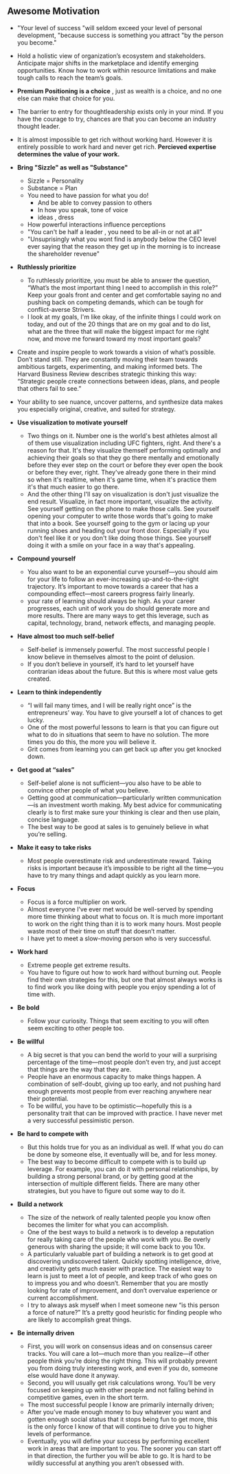 ## Awesome Motivation

* "Your level of success "will seldom exceed your level of personal development, "because success is something you attract "by the person you become." 

* Hold a holistic view of organization’s ecosystem and stakeholders. Anticipate major shifts in the marketplace and identify emerging opportunities. Know how to work within resource limitations and make tough calls to reach the team’s goals. 

* **Premium Positioning is a choice** , just as wealth is a choice, and no one else can make that choice for you.
    
* The barrier to entry for thoughtleadership exists only in your mind. If you have the courage to try, chances are that you can become an industry thought leader.

* It is almost impossible to get rich without working hard. However it is entirely possible to work hard and never get rich. **Percieved expertise determines the value of your work.**

* **Bring "Sizzle" as well as "Substance"**
  * Sizzle = Personality
  * Substance = Plan
  * You need to have passion for what you do!
    * And be able to convey passion to others
    * In how you speak, tone of voice
    * ideas , dress
  * How powerful interactions influence perceptions
  * "You can't be half a leader , you need to be all-in or not at all"
  * "Unsuprisingly what you wont find is anybody below the CEO level ever saying that the reason they get up in the morning is to increase the shareholder revenue"

* **Ruthlessly prioritize**
  * To ruthlessly prioritize, you must be able to answer the question, “What’s the most important thing I need to accomplish in this role?” Keep your goals front and center and get comfortable saying no and pushing back on competing demands, which can be tough for conflict-averse Strivers.
  * I look at my goals, I'm like okay, of the infinite things I could work on today, and out of the 20 things that are on my goal and to do list, what are the three that will make the biggest impact for me right now, and move me forward toward my most important goals? 

* Create and inspire people to work towards a vision of what’s possible. Don’t stand still. They are constantly moving their team towards ambitious targets, experimenting, and making informed bets. The Harvard Business Review describes strategic thinking this way: “Strategic people create connections between ideas, plans, and people that others fail to see.”

* Your ability to see nuance, uncover patterns, and synthesize data makes you especially original, creative, and suited for strategy.

* **Use visualization to motivate yourself**
   * Two things on it. Number one is the world's best athletes almost all of them use visualization including UFC fighters, right. And there's a reason for that. It's they visualize themself performing optimally and achieving their goals so that they go there mentally and emotionally before they ever step on the court or before they ever open the book or before they ever, right. They've already gone there in their mind so when it's realtime, when it's game time, when it's practice them it's that much easier to go there.
   * And the other thing I'll say on visualization is don't just visualize the end result. Visualize, in fact more important, visualize the activity. See yourself getting on the phone to make those calls. See yourself opening your computer to write those words that's going to make that into a book. See yourself going to the gym or lacing up your running shoes and heading out your front door. Especially if you don't feel like it or you don't like doing those things. See yourself doing it with a smile on your face in a way that's appealing.
  
* **Compound yourself**
  * You also want to be an exponential curve yourself—you should aim for your life to follow an ever-increasing up-and-to-the-right trajectory. It’s important to move towards a career that has a compounding effect—most careers progress fairly linearly.
  * your rate of learning should always be high. As your career progresses, each unit of work you do should generate more and more results. There are many ways to get this leverage, such as capital, technology, brand, network effects, and managing people.
 
* **Have almost too much self-belief**
  * Self-belief is immensely powerful. The most successful people I know believe in themselves almost to the point of delusion.
  * If you don’t believe in yourself, it’s hard to let yourself have contrarian ideas about the future. But this is where most value gets created.

* **Learn to think independently**
  * “I will fail many times, and I will be really right once” is the entrepreneurs’ way. You have to give yourself a lot of chances to get lucky.
  * One of the most powerful lessons to learn is that you can figure out what to do in situations that seem to have no solution. The more times you do this, the more you will believe it. 
  * Grit comes from learning you can get back up after you get knocked down.
 
* **Get good at “sales”**
  * Self-belief alone is not sufficient—you also have to be able to convince other people of what you believe.
  * Getting good at communication—particularly written communication—is an investment worth making. My best advice for communicating clearly is to first make sure your thinking is clear and then use plain, concise language.
  * The best way to be good at sales is to genuinely believe in what you’re selling. 

* **Make it easy to take risks**
  * Most people overestimate risk and underestimate reward. Taking risks is important because it’s impossible to be right all the time—you have to try many things and adapt quickly as you learn more.

* **Focus**
  * Focus is a force multiplier on work.
  * Almost everyone I’ve ever met would be well-served by spending more time thinking about what to focus on. It is much more important to work on the right thing than it is to work many hours. Most people waste most of their time on stuff that doesn’t matter.
  * I have yet to meet a slow-moving person who is very successful.
 
* **Work hard**
  * Extreme people get extreme results.
  * You have to figure out how to work hard without burning out. People find their own strategies for this, but one that almost always works is to find work you like doing with people you enjoy spending a lot of time with.
 
* **Be bold**
  * Follow your curiosity. Things that seem exciting to you will often seem exciting to other people too.

* **Be willful**
  * A big secret is that you can bend the world to your will a surprising percentage of the time—most people don’t even try, and just accept that things are the way that they are.
  * People have an enormous capacity to make things happen. A combination of self-doubt, giving up too early, and not pushing hard enough prevents most people from ever reaching anywhere near their potential.
  * To be willful, you have to be optimistic—hopefully this is a personality trait that can be improved with practice. I have never met a very successful pessimistic person.
 
* **Be hard to compete with**
  * But this holds true for you as an individual as well. If what you do can be done by someone else, it eventually will be, and for less money.
  * The best way to become difficult to compete with is to build up leverage. For example, you can do it with personal relationships, by building a strong personal brand, or by getting good at the intersection of multiple different fields. There are many other strategies, but you have to figure out some way to do it.

* **Build a network**
  * The size of the network of really talented people you know often becomes the limiter for what you can accomplish.
  * One of the best ways to build a network is to develop a reputation for really taking care of the people who work with you. Be overly generous with sharing the upside; it will come back to you 10x.
  * A particularly valuable part of building a network is to get good at discovering undiscovered talent. Quickly spotting intelligence, drive, and creativity gets much easier with practice. The easiest way to learn is just to meet a lot of people, and keep track of who goes on to impress you and who doesn’t. Remember that you are mostly looking for rate of improvement, and don’t overvalue experience or current accomplishment.
  * I try to always ask myself when I meet someone new “is this person a force of nature?” It’s a pretty good heuristic for finding people who are likely to accomplish great things.
 
* **Be internally driven**
  * First, you will work on consensus ideas and on consensus career tracks. You will care a lot—much more than you realize—if other people think you’re doing the right thing. This will probably prevent you from doing truly interesting work, and even if you do, someone else would have done it anyway.
  * Second, you will usually get risk calculations wrong. You’ll be very focused on keeping up with other people and not falling behind in competitive games, even in the short term.
  * The most successful people I know are primarily internally driven; 
  * After you’ve made enough money to buy whatever you want and gotten enough social status that it stops being fun to get more, this is the only force I know of that will continue to drive you to higher levels of performance.
  * Eventually, you will define your success by performing excellent work in areas that are important to you. The sooner you can start off in that direction, the further you will be able to go. It is hard to be wildly successful at anything you aren’t obsessed with.
 
